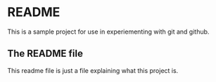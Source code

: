 README
====================

This is a sample project for use in experiementing with git and
github. 

The README file
---------------------
This readme file is just a file explaining what this project is.

